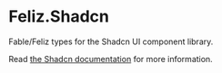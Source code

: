 # Feliz.Shadcn

Fable/Feliz types for the Shadcn UI component library.

Read [the Shadcn documentation](https://ui.shadcn.com) for more information.
